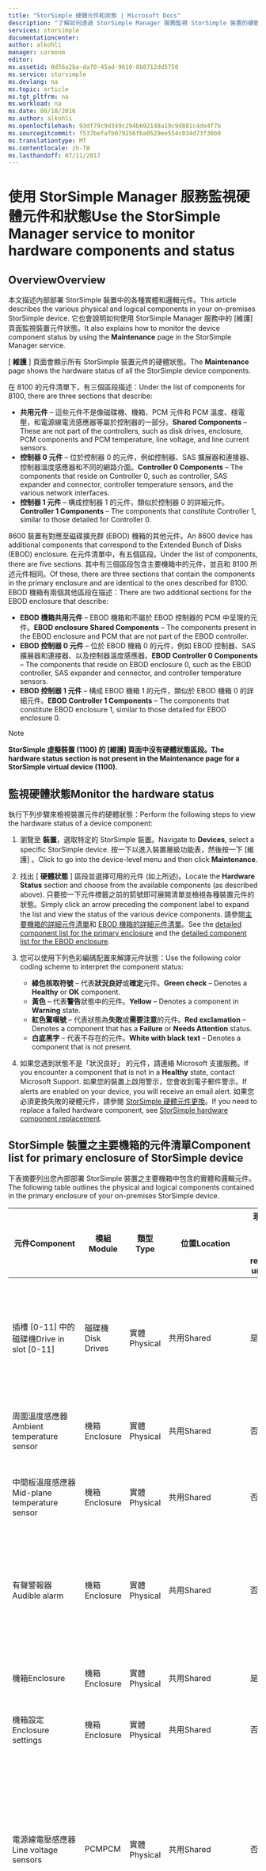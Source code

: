 ```yaml
---
title: "StorSimple 硬體元件和狀態 | Microsoft Docs"
description: "了解如何透過 StorSimple Manager 服務監視 StorSimple 裝置的硬體元件。"
services: storsimple
documentationcenter: 
author: alkohli
manager: carmonm
editor: 
ms.assetid: 0d56a2ba-daf0-45ad-9610-8b8712dd5750
ms.service: storsimple
ms.devlang: na
ms.topic: article
ms.tgt_pltfrm: na
ms.workload: na
ms.date: 08/18/2016
ms.author: alkohli
ms.openlocfilehash: 93df79c9d349c294b692148a19c9d881c4de4f7b
ms.sourcegitcommit: f537befafb079256fba0529ee554c034d73f36b0
ms.translationtype: MT
ms.contentlocale: zh-TW
ms.lasthandoff: 07/11/2017
---
```

# <a name="use-the-storsimple-manager-service-to-monitor-hardware-components-and-status"></a><span data-ttu-id="fda31-103">使用 StorSimple Manager 服務監視硬體元件和狀態</span><span class="sxs-lookup"><span data-stu-id="fda31-103">Use the StorSimple Manager service to monitor hardware components and status</span></span>
## <a name="overview"></a><span data-ttu-id="fda31-104">Overview</span><span class="sxs-lookup"><span data-stu-id="fda31-104">Overview</span></span>
<span data-ttu-id="fda31-105">本文描述內部部署 StorSimple 裝置中的各種實體和邏輯元件。</span><span class="sxs-lookup"><span data-stu-id="fda31-105">This article describes the various physical and logical components in your on-premises StorSimple device.</span></span> <span data-ttu-id="fda31-106">它也會說明如何使用 StorSimple Manager 服務中的 [維護]  頁面監視裝置元件狀態。</span><span class="sxs-lookup"><span data-stu-id="fda31-106">It also explains how to monitor the device component status by using the **Maintenance** page in the StorSimple Manager service.</span></span> 

<span data-ttu-id="fda31-107">[ **維護** ] 頁面會顯示所有 StorSimple 裝置元件的硬體狀態。</span><span class="sxs-lookup"><span data-stu-id="fda31-107">The **Maintenance** page shows the hardware status of all the StorSimple device components.</span></span> 

<span data-ttu-id="fda31-108">在 8100 的元件清單下，有三個區段描述：</span><span class="sxs-lookup"><span data-stu-id="fda31-108">Under the list of components for 8100, there are three sections that describe:</span></span>

* <span data-ttu-id="fda31-109">**共用元件** – 這些元件不是像磁碟機、機箱、PCM 元件和 PCM 溫度、穩電壓，和電源線電流感應器等屬於控制器的一部分。</span><span class="sxs-lookup"><span data-stu-id="fda31-109">**Shared Components** – These are not part of the controllers, such as disk drives, enclosure, PCM components and PCM temperature, line voltage, and line current sensors.</span></span>
* <span data-ttu-id="fda31-110">**控制器 0 元件** – 位於控制器 0 的元件，例如控制器、SAS 擴展器和連接器、控制器溫度感應器和不同的網路介面。</span><span class="sxs-lookup"><span data-stu-id="fda31-110">**Controller 0 Components** – The components that reside on Controller 0, such as controller, SAS expander and connector, controller temperature sensors, and the various network interfaces.</span></span>
* <span data-ttu-id="fda31-111">**控制器 1 元件** – 構成控制器 1 的元件，類似於控制器 0 的詳細元件。</span><span class="sxs-lookup"><span data-stu-id="fda31-111">**Controller 1 Components** – The components that constitute Controller 1, similar to those detailed for Controller 0.</span></span>

<span data-ttu-id="fda31-112">8600 裝置有對應至磁碟擴充群 (EBOD) 機箱的其他元件。</span><span class="sxs-lookup"><span data-stu-id="fda31-112">An 8600 device has additional components that correspond to the Extended Bunch of Disks (EBOD) enclosure.</span></span> <span data-ttu-id="fda31-113">在元件清單中，有五個區段。</span><span class="sxs-lookup"><span data-stu-id="fda31-113">Under the list of components, there are five sections.</span></span> <span data-ttu-id="fda31-114">其中有三個區段包含主要機箱中的元件，並且和 8100 所述元件相同。</span><span class="sxs-lookup"><span data-stu-id="fda31-114">Of these, there are three sections that contain the components in the primary enclosure and are identical to the ones described for 8100.</span></span> <span data-ttu-id="fda31-115">EBOD 機箱有兩個其他區段在描述：</span><span class="sxs-lookup"><span data-stu-id="fda31-115">There are two additional sections for the EBOD enclosure that describe:</span></span>

* <span data-ttu-id="fda31-116">**EBOD 機箱共用元件** – EBOD 機箱和不屬於 EBOD 控制器的 PCM 中呈現的元件。</span><span class="sxs-lookup"><span data-stu-id="fda31-116">**EBOD enclosure Shared Components** – The components present in the EBOD enclosure and PCM that are not part of the EBOD controller.</span></span>
* <span data-ttu-id="fda31-117">**EBOD 控制器 0 元件** – 位於 EBOD 機箱 0 的元件，例如 EBOD 控制器、SAS 擴展器和連接器、以及控制器溫度感應器。</span><span class="sxs-lookup"><span data-stu-id="fda31-117">**EBOD Controller 0 Components** – The components that reside on EBOD enclosure 0, such as the EBOD controller, SAS expander and connector, and controller temperature sensors.</span></span>
* <span data-ttu-id="fda31-118">**EBOD 控制器 1 元件** – 構成 EBOD 機箱 1 的元件，類似於 EBOD 機箱 0 的詳細元件。</span><span class="sxs-lookup"><span data-stu-id="fda31-118">**EBOD Controller 1 Components** – The components that constitute EBOD enclosure 1, similar to those detailed for EBOD enclosure 0.</span></span>

> [!NOTE]
> <span data-ttu-id="fda31-119">**StorSimple 虛擬裝置 (1100) 的 [維護] 頁面中沒有硬體狀態區段。**</span><span class="sxs-lookup"><span data-stu-id="fda31-119">**The hardware status section is not present in the Maintenance page for a StorSimple virtual device (1100).**</span></span>
> 
> 

## <a name="monitor-the-hardware-status"></a><span data-ttu-id="fda31-120">監視硬體狀態</span><span class="sxs-lookup"><span data-stu-id="fda31-120">Monitor the hardware status</span></span>
<span data-ttu-id="fda31-121">執行下列步驟來檢視裝置元件的硬體狀態：</span><span class="sxs-lookup"><span data-stu-id="fda31-121">Perform the following steps to view the hardware status of a device component:</span></span>

1. <span data-ttu-id="fda31-122">瀏覽至 **裝置**，選取特定的 StorSimple 裝置。</span><span class="sxs-lookup"><span data-stu-id="fda31-122">Navigate to **Devices**, select a specific StorSimple device.</span></span> <span data-ttu-id="fda31-123">按一下以進入裝置層級功能表，然後按一下 [維護] 。</span><span class="sxs-lookup"><span data-stu-id="fda31-123">Click to go into the device-level menu and then click **Maintenance**.</span></span> 
2. <span data-ttu-id="fda31-124">找出 [ **硬體狀態** ] 區段並選擇可用的元件 (如上所述)。</span><span class="sxs-lookup"><span data-stu-id="fda31-124">Locate the **Hardware Status** section and choose from the available components (as described above).</span></span> <span data-ttu-id="fda31-125">只要按一下元件標籤之前的箭號即可展開清單並檢視各種裝置元件的狀態。</span><span class="sxs-lookup"><span data-stu-id="fda31-125">Simply click an arrow preceding the component label to expand the list and view the status of the various device components.</span></span> <span data-ttu-id="fda31-126">請參閱[主要機箱的詳細元件清單](#component-list-for-primary-enclosure-of-storsimple-device)和 [EBOD 機箱的詳細元件清單](#component-list-for-ebod-enclosure-of-storsimple-device)。</span><span class="sxs-lookup"><span data-stu-id="fda31-126">See the [detailed component list for the primary enclosure](#component-list-for-primary-enclosure-of-storsimple-device) and the [detailed component list for the EBOD enclosure](#component-list-for-ebod-enclosure-of-storsimple-device).</span></span>
3. <span data-ttu-id="fda31-127">您可以使用下列色彩編碼配置來解譯元件狀態：</span><span class="sxs-lookup"><span data-stu-id="fda31-127">Use the following color coding scheme to interpret the  component status:</span></span>
   
   * <span data-ttu-id="fda31-128">**綠色核取符號** – 代表**狀況良好**或**確定**元件。</span><span class="sxs-lookup"><span data-stu-id="fda31-128">**Green check** – Denotes a **Healthy** or **OK** component.</span></span>
   * <span data-ttu-id="fda31-129">**黃色** – 代表**警告**狀態中的元件。</span><span class="sxs-lookup"><span data-stu-id="fda31-129">**Yellow** – Denotes a component in **Warning** state.</span></span>
   * <span data-ttu-id="fda31-130">**紅色驚嘆號** – 代表狀態為**失敗**或**需要注意**的元件。</span><span class="sxs-lookup"><span data-stu-id="fda31-130">**Red exclamation** – Denotes a component that has a **Failure** or **Needs Attention** status.</span></span>
   * <span data-ttu-id="fda31-131">**白底黑字** – 代表不存在的元件。</span><span class="sxs-lookup"><span data-stu-id="fda31-131">**White with black text** – Denotes a component that is not present.</span></span>
4. <span data-ttu-id="fda31-132">如果您遇到狀態不是「狀況良好」  的元件，請連絡 Microsoft 支援服務。</span><span class="sxs-lookup"><span data-stu-id="fda31-132">If you encounter a component that is not in a **Healthy** state, contact Microsoft Support.</span></span> <span data-ttu-id="fda31-133">如果您的裝置上啟用警示，您會收到電子郵件警示。</span><span class="sxs-lookup"><span data-stu-id="fda31-133">If alerts are enabled on your device, you will receive an email alert.</span></span> <span data-ttu-id="fda31-134">如果您必須更換失敗的硬體元件，請參閱 [StorSimple 硬體元件更換](storsimple-hardware-component-replacement.md)。</span><span class="sxs-lookup"><span data-stu-id="fda31-134">If you need to replace a failed hardware component, see [StorSimple hardware component replacement](storsimple-hardware-component-replacement.md).</span></span>

## <a name="component-list-for-primary-enclosure-of-storsimple-device"></a><span data-ttu-id="fda31-135">StorSimple 裝置之主要機箱的元件清單</span><span class="sxs-lookup"><span data-stu-id="fda31-135">Component list for primary enclosure of StorSimple device</span></span>
<span data-ttu-id="fda31-136">下表摘要列出您內部部署 StorSimple 裝置之主要機箱中包含的實體和邏輯元件。</span><span class="sxs-lookup"><span data-stu-id="fda31-136">The following table outlines the physical and logical components contained in the primary enclosure of your on-premises StorSimple device.</span></span>

| <span data-ttu-id="fda31-137">元件</span><span class="sxs-lookup"><span data-stu-id="fda31-137">Component</span></span> | <span data-ttu-id="fda31-138">模組</span><span class="sxs-lookup"><span data-stu-id="fda31-138">Module</span></span> | <span data-ttu-id="fda31-139">類型</span><span class="sxs-lookup"><span data-stu-id="fda31-139">Type</span></span> | <span data-ttu-id="fda31-140">位置</span><span class="sxs-lookup"><span data-stu-id="fda31-140">Location</span></span> | <span data-ttu-id="fda31-141">現場可更換單位 (FRU)？</span><span class="sxs-lookup"><span data-stu-id="fda31-141">Field replaceable unit (FRU)?</span></span> | <span data-ttu-id="fda31-142">說明</span><span class="sxs-lookup"><span data-stu-id="fda31-142">Description</span></span> |
| --- | --- | --- | --- | --- | --- |
| <span data-ttu-id="fda31-143">插槽 [0-11] 中的磁碟機</span><span class="sxs-lookup"><span data-stu-id="fda31-143">Drive in slot [0-11]</span></span> |<span data-ttu-id="fda31-144">磁碟機</span><span class="sxs-lookup"><span data-stu-id="fda31-144">Disk Drives</span></span> |<span data-ttu-id="fda31-145">實體</span><span class="sxs-lookup"><span data-stu-id="fda31-145">Physical</span></span> |<span data-ttu-id="fda31-146">共用</span><span class="sxs-lookup"><span data-stu-id="fda31-146">Shared</span></span> |<span data-ttu-id="fda31-147">是</span><span class="sxs-lookup"><span data-stu-id="fda31-147">Yes</span></span> |<span data-ttu-id="fda31-148">主要機箱中的每個 SSD 或 HDD 磁碟機都表示為一行。</span><span class="sxs-lookup"><span data-stu-id="fda31-148">One line is presented for each of the SSD or the HDD drives in the primary enclosure.</span></span> |
| <span data-ttu-id="fda31-149">周圍溫度感應器</span><span class="sxs-lookup"><span data-stu-id="fda31-149">Ambient temperature sensor</span></span> |<span data-ttu-id="fda31-150">機箱</span><span class="sxs-lookup"><span data-stu-id="fda31-150">Enclosure</span></span> |<span data-ttu-id="fda31-151">實體</span><span class="sxs-lookup"><span data-stu-id="fda31-151">Physical</span></span> |<span data-ttu-id="fda31-152">共用</span><span class="sxs-lookup"><span data-stu-id="fda31-152">Shared</span></span> |<span data-ttu-id="fda31-153">否</span><span class="sxs-lookup"><span data-stu-id="fda31-153">No</span></span> |<span data-ttu-id="fda31-154">測量底座內溫度。</span><span class="sxs-lookup"><span data-stu-id="fda31-154">Measures the temperature within the chassis.</span></span> |
| <span data-ttu-id="fda31-155">中間板溫度感應器</span><span class="sxs-lookup"><span data-stu-id="fda31-155">Mid-plane temperature sensor</span></span> |<span data-ttu-id="fda31-156">機箱</span><span class="sxs-lookup"><span data-stu-id="fda31-156">Enclosure</span></span> |<span data-ttu-id="fda31-157">實體</span><span class="sxs-lookup"><span data-stu-id="fda31-157">Physical</span></span> |<span data-ttu-id="fda31-158">共用</span><span class="sxs-lookup"><span data-stu-id="fda31-158">Shared</span></span> |<span data-ttu-id="fda31-159">否</span><span class="sxs-lookup"><span data-stu-id="fda31-159">No</span></span> |<span data-ttu-id="fda31-160">測量中間板的溫度。</span><span class="sxs-lookup"><span data-stu-id="fda31-160">Measures the temperature of the mid-plane.</span></span> |
| <span data-ttu-id="fda31-161">有聲警報器</span><span class="sxs-lookup"><span data-stu-id="fda31-161">Audible alarm</span></span> |<span data-ttu-id="fda31-162">機箱</span><span class="sxs-lookup"><span data-stu-id="fda31-162">Enclosure</span></span> |<span data-ttu-id="fda31-163">實體</span><span class="sxs-lookup"><span data-stu-id="fda31-163">Physical</span></span> |<span data-ttu-id="fda31-164">共用</span><span class="sxs-lookup"><span data-stu-id="fda31-164">Shared</span></span> |<span data-ttu-id="fda31-165">否</span><span class="sxs-lookup"><span data-stu-id="fda31-165">No</span></span> |<span data-ttu-id="fda31-166">指出底座內的有聲警報器子系統是否正常運作。</span><span class="sxs-lookup"><span data-stu-id="fda31-166">Indicates whether the audible alarm subsystem within the chassis is functional.</span></span> |
| <span data-ttu-id="fda31-167">機箱</span><span class="sxs-lookup"><span data-stu-id="fda31-167">Enclosure</span></span> |<span data-ttu-id="fda31-168">機箱</span><span class="sxs-lookup"><span data-stu-id="fda31-168">Enclosure</span></span> |<span data-ttu-id="fda31-169">實體</span><span class="sxs-lookup"><span data-stu-id="fda31-169">Physical</span></span> |<span data-ttu-id="fda31-170">共用</span><span class="sxs-lookup"><span data-stu-id="fda31-170">Shared</span></span> |<span data-ttu-id="fda31-171">是</span><span class="sxs-lookup"><span data-stu-id="fda31-171">Yes</span></span> |<span data-ttu-id="fda31-172">指出底座的目前狀態。</span><span class="sxs-lookup"><span data-stu-id="fda31-172">Indicates the presence of a chassis.</span></span> |
| <span data-ttu-id="fda31-173">機箱設定</span><span class="sxs-lookup"><span data-stu-id="fda31-173">Enclosure settings</span></span> |<span data-ttu-id="fda31-174">機箱</span><span class="sxs-lookup"><span data-stu-id="fda31-174">Enclosure</span></span> |<span data-ttu-id="fda31-175">實體</span><span class="sxs-lookup"><span data-stu-id="fda31-175">Physical</span></span> |<span data-ttu-id="fda31-176">共用</span><span class="sxs-lookup"><span data-stu-id="fda31-176">Shared</span></span> |<span data-ttu-id="fda31-177">否</span><span class="sxs-lookup"><span data-stu-id="fda31-177">No</span></span> |<span data-ttu-id="fda31-178">指底座的前板。</span><span class="sxs-lookup"><span data-stu-id="fda31-178">Refers to the front panel of the chassis.</span></span> |
| <span data-ttu-id="fda31-179">電源線電壓感應器</span><span class="sxs-lookup"><span data-stu-id="fda31-179">Line voltage sensors</span></span> |<span data-ttu-id="fda31-180">PCM</span><span class="sxs-lookup"><span data-stu-id="fda31-180">PCM</span></span> |<span data-ttu-id="fda31-181">實體</span><span class="sxs-lookup"><span data-stu-id="fda31-181">Physical</span></span> |<span data-ttu-id="fda31-182">共用</span><span class="sxs-lookup"><span data-stu-id="fda31-182">Shared</span></span> |<span data-ttu-id="fda31-183">否</span><span class="sxs-lookup"><span data-stu-id="fda31-183">No</span></span> |<span data-ttu-id="fda31-184">許多電源線電壓感應器都會顯示其狀態，指出測量的電壓是否在容許範圍內。</span><span class="sxs-lookup"><span data-stu-id="fda31-184">Numerous line voltage sensors have their state displayed, which indicates whether the measured voltage is within tolerance.</span></span> |
| <span data-ttu-id="fda31-185">電源線電流感應器</span><span class="sxs-lookup"><span data-stu-id="fda31-185">Line current sensors</span></span> |<span data-ttu-id="fda31-186">PCM</span><span class="sxs-lookup"><span data-stu-id="fda31-186">PCM</span></span> |<span data-ttu-id="fda31-187">實體</span><span class="sxs-lookup"><span data-stu-id="fda31-187">Physical</span></span> |<span data-ttu-id="fda31-188">共用</span><span class="sxs-lookup"><span data-stu-id="fda31-188">Shared</span></span> |<span data-ttu-id="fda31-189">否</span><span class="sxs-lookup"><span data-stu-id="fda31-189">No</span></span> |<span data-ttu-id="fda31-190">許多電源線電流感應器都會顯示其狀態，指出測量的電流是否在容許範圍內。</span><span class="sxs-lookup"><span data-stu-id="fda31-190">Numerous line current sensors have their state displayed, which indicates whether the measured current is within tolerance.</span></span> |
| <span data-ttu-id="fda31-191">PCM 中的溫度感應器</span><span class="sxs-lookup"><span data-stu-id="fda31-191">Temperature sensors in PCM</span></span> |<span data-ttu-id="fda31-192">PCM</span><span class="sxs-lookup"><span data-stu-id="fda31-192">PCM</span></span> |<span data-ttu-id="fda31-193">實體</span><span class="sxs-lookup"><span data-stu-id="fda31-193">Physical</span></span> |<span data-ttu-id="fda31-194">共用</span><span class="sxs-lookup"><span data-stu-id="fda31-194">Shared</span></span> |<span data-ttu-id="fda31-195">否</span><span class="sxs-lookup"><span data-stu-id="fda31-195">No</span></span> |<span data-ttu-id="fda31-196">許多溫度感應器 (例如入口和熱點感應器) 都會顯示其狀態，指出測量的溫度是否在容許範圍內。</span><span class="sxs-lookup"><span data-stu-id="fda31-196">Numerous temperature sensors such as Inlet and Hotspot sensors have their state displayed, indicating whether the measured temperature is within tolerance.</span></span> |
| <span data-ttu-id="fda31-197">電源供應器 [0-1]</span><span class="sxs-lookup"><span data-stu-id="fda31-197">Power supply [0-1]</span></span> |<span data-ttu-id="fda31-198">PCM</span><span class="sxs-lookup"><span data-stu-id="fda31-198">PCM</span></span> |<span data-ttu-id="fda31-199">實體</span><span class="sxs-lookup"><span data-stu-id="fda31-199">Physical</span></span> |<span data-ttu-id="fda31-200">共用</span><span class="sxs-lookup"><span data-stu-id="fda31-200">Shared</span></span> |<span data-ttu-id="fda31-201">是</span><span class="sxs-lookup"><span data-stu-id="fda31-201">Yes</span></span> |<span data-ttu-id="fda31-202">位於裝置背面的兩個 PCM 中的每個電源供應器都表示為一行。</span><span class="sxs-lookup"><span data-stu-id="fda31-202">One line is presented for each of the power supplies in the two PCMs located in the back of the device.</span></span> |
| <span data-ttu-id="fda31-203">冷卻 [0-1]</span><span class="sxs-lookup"><span data-stu-id="fda31-203">Cooling [0-1]</span></span> |<span data-ttu-id="fda31-204">PCM</span><span class="sxs-lookup"><span data-stu-id="fda31-204">PCM</span></span> |<span data-ttu-id="fda31-205">實體</span><span class="sxs-lookup"><span data-stu-id="fda31-205">Physical</span></span> |<span data-ttu-id="fda31-206">共用</span><span class="sxs-lookup"><span data-stu-id="fda31-206">Shared</span></span> |<span data-ttu-id="fda31-207">是</span><span class="sxs-lookup"><span data-stu-id="fda31-207">Yes</span></span> |<span data-ttu-id="fda31-208">位於兩個 PCM 中的四部冷卻風扇都表示為一行。</span><span class="sxs-lookup"><span data-stu-id="fda31-208">One line is presented for each of the four cooling fans residing in the two PCMs.</span></span> |
| <span data-ttu-id="fda31-209">電池 [0-1]</span><span class="sxs-lookup"><span data-stu-id="fda31-209">Battery [0-1]</span></span> |<span data-ttu-id="fda31-210">PCM</span><span class="sxs-lookup"><span data-stu-id="fda31-210">PCM</span></span> |<span data-ttu-id="fda31-211">實體</span><span class="sxs-lookup"><span data-stu-id="fda31-211">Physical</span></span> |<span data-ttu-id="fda31-212">共用</span><span class="sxs-lookup"><span data-stu-id="fda31-212">Shared</span></span> |<span data-ttu-id="fda31-213">是</span><span class="sxs-lookup"><span data-stu-id="fda31-213">Yes</span></span> |<span data-ttu-id="fda31-214">位於 PCM 中的每個備份電池模組都表示為一行。</span><span class="sxs-lookup"><span data-stu-id="fda31-214">One line is presented for each of the backup battery modules that are seated in the PCM.</span></span> |
| <span data-ttu-id="fda31-215">Metis</span><span class="sxs-lookup"><span data-stu-id="fda31-215">Metis</span></span> |<span data-ttu-id="fda31-216">N/A</span><span class="sxs-lookup"><span data-stu-id="fda31-216">N/A</span></span> |<span data-ttu-id="fda31-217">邏輯</span><span class="sxs-lookup"><span data-stu-id="fda31-217">Logical</span></span> |<span data-ttu-id="fda31-218">共用</span><span class="sxs-lookup"><span data-stu-id="fda31-218">Shared</span></span> |<span data-ttu-id="fda31-219">N/A</span><span class="sxs-lookup"><span data-stu-id="fda31-219">N/A</span></span> |<span data-ttu-id="fda31-220">顯示電池狀態：是否需要充電和生命週期是否即將結束。</span><span class="sxs-lookup"><span data-stu-id="fda31-220">Displays the state of the batteries: whether they need charging and are approaching end-of-life.</span></span> |
| <span data-ttu-id="fda31-221">叢集</span><span class="sxs-lookup"><span data-stu-id="fda31-221">Cluster</span></span> |<span data-ttu-id="fda31-222">N/A</span><span class="sxs-lookup"><span data-stu-id="fda31-222">N/A</span></span> |<span data-ttu-id="fda31-223">邏輯</span><span class="sxs-lookup"><span data-stu-id="fda31-223">Logical</span></span> |<span data-ttu-id="fda31-224">共用</span><span class="sxs-lookup"><span data-stu-id="fda31-224">Shared</span></span> |<span data-ttu-id="fda31-225">N/A</span><span class="sxs-lookup"><span data-stu-id="fda31-225">N/A</span></span> |<span data-ttu-id="fda31-226">顯示兩個整合式控制器模組之間建立的叢集狀態。</span><span class="sxs-lookup"><span data-stu-id="fda31-226">Displays the state of the cluster that is created between the two integrated controller modules.</span></span> |
| <span data-ttu-id="fda31-227">叢集節點</span><span class="sxs-lookup"><span data-stu-id="fda31-227">Cluster node</span></span> |<span data-ttu-id="fda31-228">N/A</span><span class="sxs-lookup"><span data-stu-id="fda31-228">N/A</span></span> |<span data-ttu-id="fda31-229">邏輯</span><span class="sxs-lookup"><span data-stu-id="fda31-229">Logical</span></span> |<span data-ttu-id="fda31-230">共用</span><span class="sxs-lookup"><span data-stu-id="fda31-230">Shared</span></span> |<span data-ttu-id="fda31-231">N/A</span><span class="sxs-lookup"><span data-stu-id="fda31-231">N/A</span></span> |<span data-ttu-id="fda31-232">指出做為叢集一部分的控制器狀態。</span><span class="sxs-lookup"><span data-stu-id="fda31-232">Indicates the state of the controller as part of the cluster.</span></span> |
| <span data-ttu-id="fda31-233">叢集仲裁</span><span class="sxs-lookup"><span data-stu-id="fda31-233">Cluster quorum</span></span> |<span data-ttu-id="fda31-234">N/A</span><span class="sxs-lookup"><span data-stu-id="fda31-234">N/A</span></span> |<span data-ttu-id="fda31-235">邏輯</span><span class="sxs-lookup"><span data-stu-id="fda31-235">Logical</span></span> | |<span data-ttu-id="fda31-236">N/A</span><span class="sxs-lookup"><span data-stu-id="fda31-236">N/A</span></span> |<span data-ttu-id="fda31-237">指出 HDD 儲存體集區中大部分磁碟成員資格的目前狀態。</span><span class="sxs-lookup"><span data-stu-id="fda31-237">Indicates the presence of the majority disk membership in the HDD storage pool.</span></span> |
| <span data-ttu-id="fda31-238">HDD 資料空間</span><span class="sxs-lookup"><span data-stu-id="fda31-238">HDD data space</span></span> |<span data-ttu-id="fda31-239">N/A</span><span class="sxs-lookup"><span data-stu-id="fda31-239">N/A</span></span> |<span data-ttu-id="fda31-240">邏輯</span><span class="sxs-lookup"><span data-stu-id="fda31-240">Logical</span></span> |<span data-ttu-id="fda31-241">共用</span><span class="sxs-lookup"><span data-stu-id="fda31-241">Shared</span></span> |<span data-ttu-id="fda31-242">N/A</span><span class="sxs-lookup"><span data-stu-id="fda31-242">N/A</span></span> |<span data-ttu-id="fda31-243">儲存空間可用於硬碟 (HDD) 儲存體集區中的資料。</span><span class="sxs-lookup"><span data-stu-id="fda31-243">The storage space that is used for data in the hard disk drive (HDD) storage pool.</span></span> |
| <span data-ttu-id="fda31-244">HDD 管理空間</span><span class="sxs-lookup"><span data-stu-id="fda31-244">HDD management space</span></span> |<span data-ttu-id="fda31-245">N/A</span><span class="sxs-lookup"><span data-stu-id="fda31-245">N/A</span></span> |<span data-ttu-id="fda31-246">邏輯</span><span class="sxs-lookup"><span data-stu-id="fda31-246">Logical</span></span> |<span data-ttu-id="fda31-247">共用</span><span class="sxs-lookup"><span data-stu-id="fda31-247">Shared</span></span> |<span data-ttu-id="fda31-248">N/A</span><span class="sxs-lookup"><span data-stu-id="fda31-248">N/A</span></span> |<span data-ttu-id="fda31-249">管理工作的 HDD 儲存體集區中保留的空間。</span><span class="sxs-lookup"><span data-stu-id="fda31-249">The space reserved in the HDD storage pool for management tasks.</span></span> |
| <span data-ttu-id="fda31-250">HDD 仲裁空間</span><span class="sxs-lookup"><span data-stu-id="fda31-250">HDD quorum space</span></span> |<span data-ttu-id="fda31-251">N/A</span><span class="sxs-lookup"><span data-stu-id="fda31-251">N/A</span></span> |<span data-ttu-id="fda31-252">邏輯</span><span class="sxs-lookup"><span data-stu-id="fda31-252">Logical</span></span> |<span data-ttu-id="fda31-253">共用</span><span class="sxs-lookup"><span data-stu-id="fda31-253">Shared</span></span> |<span data-ttu-id="fda31-254">N/A</span><span class="sxs-lookup"><span data-stu-id="fda31-254">N/A</span></span> |<span data-ttu-id="fda31-255">叢集仲裁的 HDD 儲存體集區中保留的空間。</span><span class="sxs-lookup"><span data-stu-id="fda31-255">The space reserved in the HDD storage pool for cluster quorum.</span></span> |
| <span data-ttu-id="fda31-256">HDD 更換空間</span><span class="sxs-lookup"><span data-stu-id="fda31-256">HDD replacement space</span></span> |<span data-ttu-id="fda31-257">N/A</span><span class="sxs-lookup"><span data-stu-id="fda31-257">N/A</span></span> |<span data-ttu-id="fda31-258">邏輯</span><span class="sxs-lookup"><span data-stu-id="fda31-258">Logical</span></span> |<span data-ttu-id="fda31-259">共用</span><span class="sxs-lookup"><span data-stu-id="fda31-259">Shared</span></span> |<span data-ttu-id="fda31-260">N/A</span><span class="sxs-lookup"><span data-stu-id="fda31-260">N/A</span></span> |<span data-ttu-id="fda31-261">控制器更換的 HDD 儲存體集區中保留的空間。</span><span class="sxs-lookup"><span data-stu-id="fda31-261">The space reserved in the HDD storage pool for controller replacement.</span></span> |
| <span data-ttu-id="fda31-262">SSD 資料空間</span><span class="sxs-lookup"><span data-stu-id="fda31-262">SSD data space</span></span> |<span data-ttu-id="fda31-263">N/A</span><span class="sxs-lookup"><span data-stu-id="fda31-263">N/A</span></span> |<span data-ttu-id="fda31-264">邏輯</span><span class="sxs-lookup"><span data-stu-id="fda31-264">Logical</span></span> |<span data-ttu-id="fda31-265">共用</span><span class="sxs-lookup"><span data-stu-id="fda31-265">Shared</span></span> |<span data-ttu-id="fda31-266">N/A</span><span class="sxs-lookup"><span data-stu-id="fda31-266">N/A</span></span> |<span data-ttu-id="fda31-267">儲存空間可用於固態硬碟 (SSD) 存放集區中的資料。</span><span class="sxs-lookup"><span data-stu-id="fda31-267">The storage space used for data in the solid state drive (SSD) storage pool.</span></span> |
| <span data-ttu-id="fda31-268">SSD NVRAM 空間</span><span class="sxs-lookup"><span data-stu-id="fda31-268">SSD NVRAM space</span></span> |<span data-ttu-id="fda31-269">N/A</span><span class="sxs-lookup"><span data-stu-id="fda31-269">N/A</span></span> |<span data-ttu-id="fda31-270">邏輯</span><span class="sxs-lookup"><span data-stu-id="fda31-270">Logical</span></span> |<span data-ttu-id="fda31-271">共用</span><span class="sxs-lookup"><span data-stu-id="fda31-271">Shared</span></span> |<span data-ttu-id="fda31-272">N/A</span><span class="sxs-lookup"><span data-stu-id="fda31-272">N/A</span></span> |<span data-ttu-id="fda31-273">SSD 儲存體集區中 NVRAM 邏輯專用的儲存空間。</span><span class="sxs-lookup"><span data-stu-id="fda31-273">The storage space in the SSD storage pool that is dedicated for NVRAM logic.</span></span> |
| <span data-ttu-id="fda31-274">HDD 儲存體集區</span><span class="sxs-lookup"><span data-stu-id="fda31-274">HDD storage pool</span></span> |<span data-ttu-id="fda31-275">N/A</span><span class="sxs-lookup"><span data-stu-id="fda31-275">N/A</span></span> |<span data-ttu-id="fda31-276">邏輯</span><span class="sxs-lookup"><span data-stu-id="fda31-276">Logical</span></span> |<span data-ttu-id="fda31-277">共用</span><span class="sxs-lookup"><span data-stu-id="fda31-277">Shared</span></span> |<span data-ttu-id="fda31-278">N/A</span><span class="sxs-lookup"><span data-stu-id="fda31-278">N/A</span></span> |<span data-ttu-id="fda31-279">顯示從裝置 HDD 建立之邏輯儲存體集區的狀態。</span><span class="sxs-lookup"><span data-stu-id="fda31-279">Displays the state of the logical storage pool that is created from device HDDs.</span></span> |
| <span data-ttu-id="fda31-280">SSD 儲存體集區</span><span class="sxs-lookup"><span data-stu-id="fda31-280">SSD storage pool</span></span> |<span data-ttu-id="fda31-281">N/A</span><span class="sxs-lookup"><span data-stu-id="fda31-281">N/A</span></span> |<span data-ttu-id="fda31-282">邏輯</span><span class="sxs-lookup"><span data-stu-id="fda31-282">Logical</span></span> |<span data-ttu-id="fda31-283">共用</span><span class="sxs-lookup"><span data-stu-id="fda31-283">Shared</span></span> |<span data-ttu-id="fda31-284">N/A</span><span class="sxs-lookup"><span data-stu-id="fda31-284">N/A</span></span> |<span data-ttu-id="fda31-285">顯示從裝置 SSD 建立之邏輯儲存體集區的狀態。</span><span class="sxs-lookup"><span data-stu-id="fda31-285">Displays the state of the logical storage pool that is created from device SSDs.</span></span> |
| <span data-ttu-id="fda31-286">控制器 [0-1] [狀態]</span><span class="sxs-lookup"><span data-stu-id="fda31-286">Controller [0-1] [state]</span></span> |<span data-ttu-id="fda31-287">I/O</span><span class="sxs-lookup"><span data-stu-id="fda31-287">I/O</span></span> |<span data-ttu-id="fda31-288">實體</span><span class="sxs-lookup"><span data-stu-id="fda31-288">Physical</span></span> |<span data-ttu-id="fda31-289">Controller</span><span class="sxs-lookup"><span data-stu-id="fda31-289">Controller</span></span> |<span data-ttu-id="fda31-290">是</span><span class="sxs-lookup"><span data-stu-id="fda31-290">Yes</span></span> |<span data-ttu-id="fda31-291">顯示控制器的狀態，以及它在底座內是作用中或待命模式。</span><span class="sxs-lookup"><span data-stu-id="fda31-291">Displays the state of the controller, and whether it is in active or standby mode within the chassis.</span></span> |
| <span data-ttu-id="fda31-292">控制器中的溫度感應器</span><span class="sxs-lookup"><span data-stu-id="fda31-292">Temperature sensors in controller</span></span> |<span data-ttu-id="fda31-293">I/O</span><span class="sxs-lookup"><span data-stu-id="fda31-293">I/O</span></span> |<span data-ttu-id="fda31-294">實體</span><span class="sxs-lookup"><span data-stu-id="fda31-294">Physical</span></span> |<span data-ttu-id="fda31-295">Controller</span><span class="sxs-lookup"><span data-stu-id="fda31-295">Controller</span></span> |<span data-ttu-id="fda31-296">否</span><span class="sxs-lookup"><span data-stu-id="fda31-296">No</span></span> |<span data-ttu-id="fda31-297">I/O 模組、CPU 溫度、DIMM 和 PCIe 感應器等許多溫度感應器都會顯示其狀態，指出溫度是否在容許範圍內。</span><span class="sxs-lookup"><span data-stu-id="fda31-297">Numerous temperature sensors such as I/O module, CPU temperature, DIMM and PCIe sensors have their state displayed, which indicates whether or not the temperature encountered is within tolerance.</span></span> |
| <span data-ttu-id="fda31-298">SAS 擴展器</span><span class="sxs-lookup"><span data-stu-id="fda31-298">SAS expander</span></span> |<span data-ttu-id="fda31-299">I/O</span><span class="sxs-lookup"><span data-stu-id="fda31-299">I/O</span></span> |<span data-ttu-id="fda31-300">實體</span><span class="sxs-lookup"><span data-stu-id="fda31-300">Physical</span></span> |<span data-ttu-id="fda31-301">Controller</span><span class="sxs-lookup"><span data-stu-id="fda31-301">Controller</span></span> |<span data-ttu-id="fda31-302">否</span><span class="sxs-lookup"><span data-stu-id="fda31-302">No</span></span> |<span data-ttu-id="fda31-303">指出序列連接 SCSI (SAS) 擴展器的狀態，此擴展器用來連接到控制器的整合式儲存體。</span><span class="sxs-lookup"><span data-stu-id="fda31-303">Indicates the state of the serial attached SCSI (SAS) expander, which is used to connect the integrated storage to the controller.</span></span> |
| <span data-ttu-id="fda31-304">SAS 連接器 [0-1]</span><span class="sxs-lookup"><span data-stu-id="fda31-304">SAS connector [0-1]</span></span> |<span data-ttu-id="fda31-305">I/O</span><span class="sxs-lookup"><span data-stu-id="fda31-305">I/O</span></span> |<span data-ttu-id="fda31-306">實體</span><span class="sxs-lookup"><span data-stu-id="fda31-306">Physical</span></span> |<span data-ttu-id="fda31-307">Controller</span><span class="sxs-lookup"><span data-stu-id="fda31-307">Controller</span></span> |<span data-ttu-id="fda31-308">否</span><span class="sxs-lookup"><span data-stu-id="fda31-308">No</span></span> |<span data-ttu-id="fda31-309">指出每個 SAS 連接器的狀態，用來將整合式儲存體連接到 SAS 擴展器。</span><span class="sxs-lookup"><span data-stu-id="fda31-309">Indicates the state of each SAS connector, which is used to connect integrated storage to the SAS expander.</span></span> |
| <span data-ttu-id="fda31-310">SBB 中間板相互連接</span><span class="sxs-lookup"><span data-stu-id="fda31-310">SBB mid-plane interconnect</span></span> |<span data-ttu-id="fda31-311">I/O</span><span class="sxs-lookup"><span data-stu-id="fda31-311">I/O</span></span> |<span data-ttu-id="fda31-312">實體</span><span class="sxs-lookup"><span data-stu-id="fda31-312">Physical</span></span> |<span data-ttu-id="fda31-313">Controller</span><span class="sxs-lookup"><span data-stu-id="fda31-313">Controller</span></span> |<span data-ttu-id="fda31-314">否</span><span class="sxs-lookup"><span data-stu-id="fda31-314">No</span></span> |<span data-ttu-id="fda31-315">指出中間板連接器的狀態，用來連接到中間板的每個控制器。</span><span class="sxs-lookup"><span data-stu-id="fda31-315">Indicates the state of the mid-plane connector, which is used to connect each controller to the mid-plane.</span></span> |
| <span data-ttu-id="fda31-316">處理器核心</span><span class="sxs-lookup"><span data-stu-id="fda31-316">Processor core</span></span> |<span data-ttu-id="fda31-317">I/O</span><span class="sxs-lookup"><span data-stu-id="fda31-317">I/O</span></span> |<span data-ttu-id="fda31-318">實體</span><span class="sxs-lookup"><span data-stu-id="fda31-318">Physical</span></span> |<span data-ttu-id="fda31-319">Controller</span><span class="sxs-lookup"><span data-stu-id="fda31-319">Controller</span></span> |<span data-ttu-id="fda31-320">否</span><span class="sxs-lookup"><span data-stu-id="fda31-320">No</span></span> |<span data-ttu-id="fda31-321">指出每個控制器內的處理器核心狀態。</span><span class="sxs-lookup"><span data-stu-id="fda31-321">Indicates the state of the processor cores within each controller.</span></span> |
| <span data-ttu-id="fda31-322">機箱電子裝置電源</span><span class="sxs-lookup"><span data-stu-id="fda31-322">Enclosure electronics power</span></span> |<span data-ttu-id="fda31-323">I/O</span><span class="sxs-lookup"><span data-stu-id="fda31-323">I/O</span></span> |<span data-ttu-id="fda31-324">實體</span><span class="sxs-lookup"><span data-stu-id="fda31-324">Physical</span></span> |<span data-ttu-id="fda31-325">Controller</span><span class="sxs-lookup"><span data-stu-id="fda31-325">Controller</span></span> |<span data-ttu-id="fda31-326">否</span><span class="sxs-lookup"><span data-stu-id="fda31-326">No</span></span> |<span data-ttu-id="fda31-327">指出機箱所使用的電源系統狀態。</span><span class="sxs-lookup"><span data-stu-id="fda31-327">Indicates the state of the power system used by the enclosure.</span></span> |
| <span data-ttu-id="fda31-328">機箱電子裝置診斷</span><span class="sxs-lookup"><span data-stu-id="fda31-328">Enclosure electronics diagnostics</span></span> |<span data-ttu-id="fda31-329">I/O</span><span class="sxs-lookup"><span data-stu-id="fda31-329">I/O</span></span> |<span data-ttu-id="fda31-330">實體</span><span class="sxs-lookup"><span data-stu-id="fda31-330">Physical</span></span> |<span data-ttu-id="fda31-331">Controller</span><span class="sxs-lookup"><span data-stu-id="fda31-331">Controller</span></span> |<span data-ttu-id="fda31-332">否</span><span class="sxs-lookup"><span data-stu-id="fda31-332">No</span></span> |<span data-ttu-id="fda31-333">指出控制器所提供的診斷子系統狀態。</span><span class="sxs-lookup"><span data-stu-id="fda31-333">Indicates the state of the diagnostics subsystems provided by the controller.</span></span> |
| <span data-ttu-id="fda31-334">基礎板管理控制器 (BMC)</span><span class="sxs-lookup"><span data-stu-id="fda31-334">Baseboard Management Controller (BMC)</span></span> |<span data-ttu-id="fda31-335">I/O</span><span class="sxs-lookup"><span data-stu-id="fda31-335">I/O</span></span> |<span data-ttu-id="fda31-336">實體</span><span class="sxs-lookup"><span data-stu-id="fda31-336">Physical</span></span> |<span data-ttu-id="fda31-337">Controller</span><span class="sxs-lookup"><span data-stu-id="fda31-337">Controller</span></span> |<span data-ttu-id="fda31-338">否</span><span class="sxs-lookup"><span data-stu-id="fda31-338">No</span></span> |<span data-ttu-id="fda31-339">指出基礎板管理控制器 (BMC) 的狀態，也就是特殊服務處理器，可透過感應器監視硬體裝置並與系統管理員透過獨立連接進行通訊。</span><span class="sxs-lookup"><span data-stu-id="fda31-339">Indicates the state of the baseboard management controller (BMC), which is a specialized service processor that monitors the hardware device through sensors and communicates with the system administrator via an independent connection.</span></span> |
| <span data-ttu-id="fda31-340">乙太網路</span><span class="sxs-lookup"><span data-stu-id="fda31-340">Ethernet</span></span> |<span data-ttu-id="fda31-341">I/O</span><span class="sxs-lookup"><span data-stu-id="fda31-341">I/O</span></span> |<span data-ttu-id="fda31-342">實體</span><span class="sxs-lookup"><span data-stu-id="fda31-342">Physical</span></span> |<span data-ttu-id="fda31-343">Controller</span><span class="sxs-lookup"><span data-stu-id="fda31-343">Controller</span></span> |<span data-ttu-id="fda31-344">否</span><span class="sxs-lookup"><span data-stu-id="fda31-344">No</span></span> |<span data-ttu-id="fda31-345">指出每個網路介面的狀態，也就是控制器上提供的管理和資料連接埠。</span><span class="sxs-lookup"><span data-stu-id="fda31-345">Indicates the state of each of the network interfaces, that is, the management and data ports provided on the controller.</span></span> |
| <span data-ttu-id="fda31-346">NVRAM</span><span class="sxs-lookup"><span data-stu-id="fda31-346">NVRAM</span></span> |<span data-ttu-id="fda31-347">I/O</span><span class="sxs-lookup"><span data-stu-id="fda31-347">I/O</span></span> |<span data-ttu-id="fda31-348">實體</span><span class="sxs-lookup"><span data-stu-id="fda31-348">Physical</span></span> |<span data-ttu-id="fda31-349">Controller</span><span class="sxs-lookup"><span data-stu-id="fda31-349">Controller</span></span> |<span data-ttu-id="fda31-350">否</span><span class="sxs-lookup"><span data-stu-id="fda31-350">No</span></span> |<span data-ttu-id="fda31-351">指出 NVRAM 的狀態，也就是由電池備份的競態隨機存取記憶體，用來在 	電源中斷時保留關鍵應用程式資訊。</span><span class="sxs-lookup"><span data-stu-id="fda31-351">Indicates the state of NVRAM, a non-volatile random access memory backed up by the battery that serves to retain application-critical information in the event of power failure.</span></span> |

## <a name="component-list-for-ebod-enclosure-of-storsimple-device"></a><span data-ttu-id="fda31-352">StorSimple 裝置之 EBOD 機箱的元件清單</span><span class="sxs-lookup"><span data-stu-id="fda31-352">Component list for EBOD enclosure of StorSimple device</span></span>
<span data-ttu-id="fda31-353">下表摘要列出您內部部署 StorSimple 裝置之 EBOD 機箱中包含的實體和邏輯元件。</span><span class="sxs-lookup"><span data-stu-id="fda31-353">The following table outlines the physical and logical components contained in the EBOD enclosure of your on-premises StorSimple device.</span></span>

| <span data-ttu-id="fda31-354">元件</span><span class="sxs-lookup"><span data-stu-id="fda31-354">Component</span></span> | <span data-ttu-id="fda31-355">模組</span><span class="sxs-lookup"><span data-stu-id="fda31-355">Module</span></span> | <span data-ttu-id="fda31-356">類型</span><span class="sxs-lookup"><span data-stu-id="fda31-356">Type</span></span> | <span data-ttu-id="fda31-357">位置</span><span class="sxs-lookup"><span data-stu-id="fda31-357">Location</span></span> | <span data-ttu-id="fda31-358">FRU？</span><span class="sxs-lookup"><span data-stu-id="fda31-358">FRU?</span></span> | <span data-ttu-id="fda31-359">說明</span><span class="sxs-lookup"><span data-stu-id="fda31-359">Description</span></span> |
| --- | --- | --- | --- | --- | --- |
| <span data-ttu-id="fda31-360">插槽 [0-11] 中的磁碟機</span><span class="sxs-lookup"><span data-stu-id="fda31-360">Drive in slot [0-11]</span></span> |<span data-ttu-id="fda31-361">磁碟機</span><span class="sxs-lookup"><span data-stu-id="fda31-361">Disk Drives</span></span> |<span data-ttu-id="fda31-362">實體</span><span class="sxs-lookup"><span data-stu-id="fda31-362">Physical</span></span> |<span data-ttu-id="fda31-363">共用</span><span class="sxs-lookup"><span data-stu-id="fda31-363">Shared</span></span> |<span data-ttu-id="fda31-364">是</span><span class="sxs-lookup"><span data-stu-id="fda31-364">Yes</span></span> |<span data-ttu-id="fda31-365">EBOD 機箱前方的每個 HDD 磁碟機都表示為一行。</span><span class="sxs-lookup"><span data-stu-id="fda31-365">One line is presented for each of the HDD drives in the front of the EBOD enclosure.</span></span> |
| <span data-ttu-id="fda31-366">周圍溫度感應器</span><span class="sxs-lookup"><span data-stu-id="fda31-366">Ambient temperature sensor</span></span> |<span data-ttu-id="fda31-367">機箱</span><span class="sxs-lookup"><span data-stu-id="fda31-367">Enclosure</span></span> |<span data-ttu-id="fda31-368">實體</span><span class="sxs-lookup"><span data-stu-id="fda31-368">Physical</span></span> |<span data-ttu-id="fda31-369">共用</span><span class="sxs-lookup"><span data-stu-id="fda31-369">Shared</span></span> |<span data-ttu-id="fda31-370">否</span><span class="sxs-lookup"><span data-stu-id="fda31-370">No</span></span> |<span data-ttu-id="fda31-371">測量底座內溫度。</span><span class="sxs-lookup"><span data-stu-id="fda31-371">Measures the temperature within the chassis.</span></span> |
| <span data-ttu-id="fda31-372">中間板溫度感應器</span><span class="sxs-lookup"><span data-stu-id="fda31-372">Mid-plane temperature sensor</span></span> |<span data-ttu-id="fda31-373">機箱</span><span class="sxs-lookup"><span data-stu-id="fda31-373">Enclosure</span></span> |<span data-ttu-id="fda31-374">實體</span><span class="sxs-lookup"><span data-stu-id="fda31-374">Physical</span></span> |<span data-ttu-id="fda31-375">共用</span><span class="sxs-lookup"><span data-stu-id="fda31-375">Shared</span></span> |<span data-ttu-id="fda31-376">否</span><span class="sxs-lookup"><span data-stu-id="fda31-376">No</span></span> |<span data-ttu-id="fda31-377">測量中間板的溫度。</span><span class="sxs-lookup"><span data-stu-id="fda31-377">Measures the temperature of the mid-plane.</span></span> |
| <span data-ttu-id="fda31-378">有聲警報器</span><span class="sxs-lookup"><span data-stu-id="fda31-378">Audible alarm</span></span> |<span data-ttu-id="fda31-379">機箱</span><span class="sxs-lookup"><span data-stu-id="fda31-379">Enclosure</span></span> |<span data-ttu-id="fda31-380">實體</span><span class="sxs-lookup"><span data-stu-id="fda31-380">Physical</span></span> |<span data-ttu-id="fda31-381">共用</span><span class="sxs-lookup"><span data-stu-id="fda31-381">Shared</span></span> |<span data-ttu-id="fda31-382">否</span><span class="sxs-lookup"><span data-stu-id="fda31-382">No</span></span> |<span data-ttu-id="fda31-383">指出底座內的有聲警報器子系統是否正常運作。</span><span class="sxs-lookup"><span data-stu-id="fda31-383">Indicates whether the audible alarm subsystem within the chassis is functional.</span></span> |
| <span data-ttu-id="fda31-384">機箱</span><span class="sxs-lookup"><span data-stu-id="fda31-384">Enclosure</span></span> |<span data-ttu-id="fda31-385">機箱</span><span class="sxs-lookup"><span data-stu-id="fda31-385">Enclosure</span></span> |<span data-ttu-id="fda31-386">實體</span><span class="sxs-lookup"><span data-stu-id="fda31-386">Physical</span></span> |<span data-ttu-id="fda31-387">共用</span><span class="sxs-lookup"><span data-stu-id="fda31-387">Shared</span></span> |<span data-ttu-id="fda31-388">是</span><span class="sxs-lookup"><span data-stu-id="fda31-388">Yes</span></span> |<span data-ttu-id="fda31-389">指出底座的目前狀態。</span><span class="sxs-lookup"><span data-stu-id="fda31-389">Indicates the presence of a chassis.</span></span> |
| <span data-ttu-id="fda31-390">機箱設定</span><span class="sxs-lookup"><span data-stu-id="fda31-390">Enclosure settings</span></span> |<span data-ttu-id="fda31-391">機箱</span><span class="sxs-lookup"><span data-stu-id="fda31-391">Enclosure</span></span> |<span data-ttu-id="fda31-392">實體</span><span class="sxs-lookup"><span data-stu-id="fda31-392">Physical</span></span> |<span data-ttu-id="fda31-393">共用</span><span class="sxs-lookup"><span data-stu-id="fda31-393">Shared</span></span> |<span data-ttu-id="fda31-394">否</span><span class="sxs-lookup"><span data-stu-id="fda31-394">No</span></span> |<span data-ttu-id="fda31-395">指 OPS 或底座的前板。</span><span class="sxs-lookup"><span data-stu-id="fda31-395">Refers to the OPS or the front panel of the chassis.</span></span> |
| <span data-ttu-id="fda31-396">電源線電壓感應器</span><span class="sxs-lookup"><span data-stu-id="fda31-396">Line voltage sensors</span></span> |<span data-ttu-id="fda31-397">PCM</span><span class="sxs-lookup"><span data-stu-id="fda31-397">PCM</span></span> |<span data-ttu-id="fda31-398">實體</span><span class="sxs-lookup"><span data-stu-id="fda31-398">Physical</span></span> |<span data-ttu-id="fda31-399">共用</span><span class="sxs-lookup"><span data-stu-id="fda31-399">Shared</span></span> |<span data-ttu-id="fda31-400">否</span><span class="sxs-lookup"><span data-stu-id="fda31-400">No</span></span> |<span data-ttu-id="fda31-401">許多電源線電壓感應器都會顯示其狀態，指出測量的電壓是否在容許範圍內。</span><span class="sxs-lookup"><span data-stu-id="fda31-401">Numerous line voltage sensors have their state displayed, which indicates whether the measured voltage is within tolerance.</span></span> |
| <span data-ttu-id="fda31-402">電源線電流感應器</span><span class="sxs-lookup"><span data-stu-id="fda31-402">Line current sensors</span></span> |<span data-ttu-id="fda31-403">PCM</span><span class="sxs-lookup"><span data-stu-id="fda31-403">PCM</span></span> |<span data-ttu-id="fda31-404">實體</span><span class="sxs-lookup"><span data-stu-id="fda31-404">Physical</span></span> |<span data-ttu-id="fda31-405">共用</span><span class="sxs-lookup"><span data-stu-id="fda31-405">Shared</span></span> |<span data-ttu-id="fda31-406">否</span><span class="sxs-lookup"><span data-stu-id="fda31-406">No</span></span> |<span data-ttu-id="fda31-407">許多電源線電流感應器都會顯示其狀態，指出測量的電流是否在容許範圍內。</span><span class="sxs-lookup"><span data-stu-id="fda31-407">Numerous line current sensors have their state displayed, which indicates whether the measured current is within tolerance.</span></span> |
| <span data-ttu-id="fda31-408">PCM 中的溫度感應器</span><span class="sxs-lookup"><span data-stu-id="fda31-408">Temperature sensors in PCM</span></span> |<span data-ttu-id="fda31-409">PCM</span><span class="sxs-lookup"><span data-stu-id="fda31-409">PCM</span></span> |<span data-ttu-id="fda31-410">實體</span><span class="sxs-lookup"><span data-stu-id="fda31-410">Physical</span></span> |<span data-ttu-id="fda31-411">共用</span><span class="sxs-lookup"><span data-stu-id="fda31-411">Shared</span></span> |<span data-ttu-id="fda31-412">否</span><span class="sxs-lookup"><span data-stu-id="fda31-412">No</span></span> |<span data-ttu-id="fda31-413">許多溫度感應器 (例如入口和熱點感應器) 都會顯示其狀態，其指出測量的溫度是否在容許範圍內。</span><span class="sxs-lookup"><span data-stu-id="fda31-413">Numerous temperature sensors such as Inlet and Hotspot sensors have their state displayed, which indicates whether the measured temperature is within tolerance.</span></span> |
| <span data-ttu-id="fda31-414">電源供應器 [0-1]</span><span class="sxs-lookup"><span data-stu-id="fda31-414">Power supply [0-1]</span></span> |<span data-ttu-id="fda31-415">PCM</span><span class="sxs-lookup"><span data-stu-id="fda31-415">PCM</span></span> |<span data-ttu-id="fda31-416">實體</span><span class="sxs-lookup"><span data-stu-id="fda31-416">Physical</span></span> |<span data-ttu-id="fda31-417">共用</span><span class="sxs-lookup"><span data-stu-id="fda31-417">Shared</span></span> |<span data-ttu-id="fda31-418">是</span><span class="sxs-lookup"><span data-stu-id="fda31-418">Yes</span></span> |<span data-ttu-id="fda31-419">位於裝置背面的兩個 PCM 中的每個電源供應器都表示為一行。</span><span class="sxs-lookup"><span data-stu-id="fda31-419">One line is presented for each of the power supplies in the two PCMs located in the back of the device.</span></span> |
| <span data-ttu-id="fda31-420">冷卻 [0-1]</span><span class="sxs-lookup"><span data-stu-id="fda31-420">Cooling [0-1]</span></span> |<span data-ttu-id="fda31-421">PCM</span><span class="sxs-lookup"><span data-stu-id="fda31-421">PCM</span></span> |<span data-ttu-id="fda31-422">實體</span><span class="sxs-lookup"><span data-stu-id="fda31-422">Physical</span></span> |<span data-ttu-id="fda31-423">共用</span><span class="sxs-lookup"><span data-stu-id="fda31-423">Shared</span></span> |<span data-ttu-id="fda31-424">是</span><span class="sxs-lookup"><span data-stu-id="fda31-424">Yes</span></span> |<span data-ttu-id="fda31-425">位於兩個 PCM 中的四部冷卻風扇都表示為一行。</span><span class="sxs-lookup"><span data-stu-id="fda31-425">One line is presented for each of the four cooling fans residing in the two PCMs.</span></span> |
| <span data-ttu-id="fda31-426">本機儲存體 [HDD]</span><span class="sxs-lookup"><span data-stu-id="fda31-426">Local storage [HDD]</span></span> |<span data-ttu-id="fda31-427">N/A</span><span class="sxs-lookup"><span data-stu-id="fda31-427">N/A</span></span> |<span data-ttu-id="fda31-428">邏輯</span><span class="sxs-lookup"><span data-stu-id="fda31-428">Logical</span></span> |<span data-ttu-id="fda31-429">共用</span><span class="sxs-lookup"><span data-stu-id="fda31-429">Shared</span></span> |<span data-ttu-id="fda31-430">N/A</span><span class="sxs-lookup"><span data-stu-id="fda31-430">N/A</span></span> |<span data-ttu-id="fda31-431">顯示從裝置 HDD 建立之邏輯儲存體集區的狀態。</span><span class="sxs-lookup"><span data-stu-id="fda31-431">Displays the state of the logical storage pool that is created from device HDDs.</span></span> |
| <span data-ttu-id="fda31-432">控制器 [0-1] [狀態]</span><span class="sxs-lookup"><span data-stu-id="fda31-432">Controller [0-1] [state]</span></span> |<span data-ttu-id="fda31-433">I/O</span><span class="sxs-lookup"><span data-stu-id="fda31-433">I/O</span></span> |<span data-ttu-id="fda31-434">實體</span><span class="sxs-lookup"><span data-stu-id="fda31-434">Physical</span></span> |<span data-ttu-id="fda31-435">Controller</span><span class="sxs-lookup"><span data-stu-id="fda31-435">Controller</span></span> |<span data-ttu-id="fda31-436">是</span><span class="sxs-lookup"><span data-stu-id="fda31-436">Yes</span></span> |<span data-ttu-id="fda31-437">EBOD 模組中會顯示控制器的狀態。</span><span class="sxs-lookup"><span data-stu-id="fda31-437">Displays the state of the controllers in the EBOD module.</span></span> |
| <span data-ttu-id="fda31-438">EBOD 中的溫度感應器</span><span class="sxs-lookup"><span data-stu-id="fda31-438">Temperature sensors in EBOD</span></span> |<span data-ttu-id="fda31-439">I/O</span><span class="sxs-lookup"><span data-stu-id="fda31-439">I/O</span></span> |<span data-ttu-id="fda31-440">實體</span><span class="sxs-lookup"><span data-stu-id="fda31-440">Physical</span></span> |<span data-ttu-id="fda31-441">Controller</span><span class="sxs-lookup"><span data-stu-id="fda31-441">Controller</span></span> |<span data-ttu-id="fda31-442">否</span><span class="sxs-lookup"><span data-stu-id="fda31-442">No</span></span> |<span data-ttu-id="fda31-443">來自每部控制器的許多溫度感應器都會顯示其狀態，其指出溫度是否在容許範圍內。</span><span class="sxs-lookup"><span data-stu-id="fda31-443">Numerous temperature sensors from each controller have their state displayed, which indicates whether the temperature encountered is within tolerance.</span></span> |
| <span data-ttu-id="fda31-444">SAS 擴展器</span><span class="sxs-lookup"><span data-stu-id="fda31-444">SAS expander</span></span> |<span data-ttu-id="fda31-445">I/O</span><span class="sxs-lookup"><span data-stu-id="fda31-445">I/O</span></span> |<span data-ttu-id="fda31-446">實體</span><span class="sxs-lookup"><span data-stu-id="fda31-446">Physical</span></span> |<span data-ttu-id="fda31-447">Controller</span><span class="sxs-lookup"><span data-stu-id="fda31-447">Controller</span></span> |<span data-ttu-id="fda31-448">否</span><span class="sxs-lookup"><span data-stu-id="fda31-448">No</span></span> |<span data-ttu-id="fda31-449">指出 SAS 擴展器的狀態，此擴展器用來連接到控制器的整合式儲存體。</span><span class="sxs-lookup"><span data-stu-id="fda31-449">Indicates the state of the SAS expander, which is used to connect the integrated storage to the controller.</span></span> |
| <span data-ttu-id="fda31-450">SAS 連接器 [0-2]</span><span class="sxs-lookup"><span data-stu-id="fda31-450">SAS connector [0-2]</span></span> |<span data-ttu-id="fda31-451">I/O</span><span class="sxs-lookup"><span data-stu-id="fda31-451">I/O</span></span> |<span data-ttu-id="fda31-452">實體</span><span class="sxs-lookup"><span data-stu-id="fda31-452">Physical</span></span> |<span data-ttu-id="fda31-453">Controller</span><span class="sxs-lookup"><span data-stu-id="fda31-453">Controller</span></span> |<span data-ttu-id="fda31-454">否</span><span class="sxs-lookup"><span data-stu-id="fda31-454">No</span></span> |<span data-ttu-id="fda31-455">指出每個 SAS 連接器的狀態，用來將整合式儲存體連接到 SAS 擴展器。</span><span class="sxs-lookup"><span data-stu-id="fda31-455">Indicates the state of each SAS connector, which is used to connect integrated storage to the SAS expander.</span></span> |
| <span data-ttu-id="fda31-456">SBB 中間板相互連接</span><span class="sxs-lookup"><span data-stu-id="fda31-456">SBB mid-plane interconnect</span></span> |<span data-ttu-id="fda31-457">I/O</span><span class="sxs-lookup"><span data-stu-id="fda31-457">I/O</span></span> |<span data-ttu-id="fda31-458">實體</span><span class="sxs-lookup"><span data-stu-id="fda31-458">Physical</span></span> |<span data-ttu-id="fda31-459">Controller</span><span class="sxs-lookup"><span data-stu-id="fda31-459">Controller</span></span> |<span data-ttu-id="fda31-460">否</span><span class="sxs-lookup"><span data-stu-id="fda31-460">No</span></span> |<span data-ttu-id="fda31-461">指出中間板連接器的狀態，用來連接到中間板的每個控制器。</span><span class="sxs-lookup"><span data-stu-id="fda31-461">Indicates the state of the mid-plane connector, which is used to connect each controller to the mid-plane.</span></span> |
| <span data-ttu-id="fda31-462">機箱電子裝置電源</span><span class="sxs-lookup"><span data-stu-id="fda31-462">Enclosure electronics power</span></span> |<span data-ttu-id="fda31-463">I/O</span><span class="sxs-lookup"><span data-stu-id="fda31-463">I/O</span></span> |<span data-ttu-id="fda31-464">實體</span><span class="sxs-lookup"><span data-stu-id="fda31-464">Physical</span></span> |<span data-ttu-id="fda31-465">Controller</span><span class="sxs-lookup"><span data-stu-id="fda31-465">Controller</span></span> |<span data-ttu-id="fda31-466">否</span><span class="sxs-lookup"><span data-stu-id="fda31-466">No</span></span> |<span data-ttu-id="fda31-467">指出機箱所使用的電源系統狀態。</span><span class="sxs-lookup"><span data-stu-id="fda31-467">Indicates the state of the power system used by the enclosure.</span></span> |
| <span data-ttu-id="fda31-468">機箱電子裝置診斷</span><span class="sxs-lookup"><span data-stu-id="fda31-468">Enclosure electronics diagnostics</span></span> |<span data-ttu-id="fda31-469">I/O</span><span class="sxs-lookup"><span data-stu-id="fda31-469">I/O</span></span> |<span data-ttu-id="fda31-470">實體</span><span class="sxs-lookup"><span data-stu-id="fda31-470">Physical</span></span> |<span data-ttu-id="fda31-471">Controller</span><span class="sxs-lookup"><span data-stu-id="fda31-471">Controller</span></span> |<span data-ttu-id="fda31-472">否</span><span class="sxs-lookup"><span data-stu-id="fda31-472">No</span></span> |<span data-ttu-id="fda31-473">指出控制器所提供的診斷子系統狀態。</span><span class="sxs-lookup"><span data-stu-id="fda31-473">Indicates the state of the diagnostics subsystems provided by the controller.</span></span> |
| <span data-ttu-id="fda31-474">裝置控制器的連接</span><span class="sxs-lookup"><span data-stu-id="fda31-474">Connection to device controller</span></span> |<span data-ttu-id="fda31-475">I/O</span><span class="sxs-lookup"><span data-stu-id="fda31-475">I/O</span></span> |<span data-ttu-id="fda31-476">實體</span><span class="sxs-lookup"><span data-stu-id="fda31-476">Physical</span></span> |<span data-ttu-id="fda31-477">Controller</span><span class="sxs-lookup"><span data-stu-id="fda31-477">Controller</span></span> |<span data-ttu-id="fda31-478">否</span><span class="sxs-lookup"><span data-stu-id="fda31-478">No</span></span> |<span data-ttu-id="fda31-479">指出 EBOD I/O 模組和裝置控制器之間的連接狀態。</span><span class="sxs-lookup"><span data-stu-id="fda31-479">Indicates the state of the connection between the EBOD I/O module and the device controller.</span></span> |

## <a name="next-steps"></a><span data-ttu-id="fda31-480">後續步驟</span><span class="sxs-lookup"><span data-stu-id="fda31-480">Next steps</span></span>
* <span data-ttu-id="fda31-481">若要使用 StorSimple Manager 服務來管理裝置，請參閱 [使用 StorSimple Manager 服務管理 StorSimple 裝置](storsimple-manager-service-administration.md)。</span><span class="sxs-lookup"><span data-stu-id="fda31-481">To use the StorSimple Manager service to administer your device, go to [use the StorSimple Manager service to administer your StorSimple device](storsimple-manager-service-administration.md).</span></span>
* <span data-ttu-id="fda31-482">如果您需要疑難排解降級或失敗狀態的裝置元件，請參閱 [StorSimple 監視指示器](storsimple-monitoring-indicators.md)。</span><span class="sxs-lookup"><span data-stu-id="fda31-482">If you need to troubleshoot a device component that has a degraded or failed status, refer to [StorSimple monitoring indicators](storsimple-monitoring-indicators.md).</span></span> 
* <span data-ttu-id="fda31-483">若要更換故障的硬體元件，請參閱 [StorSimple 硬體元件更換](storsimple-hardware-component-replacement.md)。</span><span class="sxs-lookup"><span data-stu-id="fda31-483">To replace a failed hardware component, see [StorSimple hardware component replacement](storsimple-hardware-component-replacement.md).</span></span>
* <span data-ttu-id="fda31-484">如果持續發生裝置問題，請 [連絡 Microsoft 支援服務](storsimple-contact-microsoft-support.md)。</span><span class="sxs-lookup"><span data-stu-id="fda31-484">If you continue to experience device issues, [contact Microsoft Support](storsimple-contact-microsoft-support.md).</span></span>

